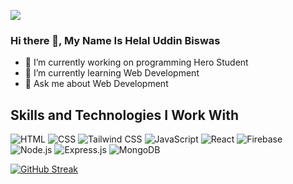 
![](https://media.licdn.com/dms/image/D5616AQEaf9Q88WEouQ/profile-displaybackgroundimage-shrink_350_1400/0/1702124294031?e=1707350400&v=beta&t=bRXbqEWiFVYikXY2Pm2czlSwmkX5YiKaj1VCgdC-56o)
### Hi there 👋, My Name Is Helal Uddin Biswas

- 🔭 I’m currently working on programming Hero Student
- 🌱 I’m currently learning Web Development 
- 💬 Ask me about Web Development 

## Skills and Technologies I Work With

 ![HTML](https://img.shields.io/badge/-HTML-E34F26?logo=html5&logoColor=white&style=flat-square)
 ![CSS](https://img.shields.io/badge/-CSS-1572B6?logo=css3&logoColor=white&style=flat-square)
 ![Tailwind CSS](https://img.shields.io/badge/-Tailwind_CSS-38B2AC?logo=tailwind-css&logoColor=white&style=flat-square)
 ![JavaScript](https://img.shields.io/badge/-JavaScript-F7DF1E?logo=javascript&logoColor=black&style=flat-square)
 ![React](https://img.shields.io/badge/-React-61DAFB?logo=react&logoColor=white&style=flat-square)
 ![Firebase](https://img.shields.io/badge/-Firebase-FFCA28?logo=firebase&logoColor=black&style=flat-square)
 ![Node.js](https://img.shields.io/badge/-Node.js-339933?logo=node.js&logoColor=white&style=flat-square)
 ![Express.js](https://img.shields.io/badge/-Express.js-000000?logo=express&logoColor=white&style=flat-square)
 ![MongoDB](https://img.shields.io/badge/-MongoDB-47A248?logo=mongodb&logoColor=white&style=flat-square)

 <a href="https://git.io/streak-stats"><img src="https://github-readme-streak-stats.herokuapp.com?user=HELAL-UDDIN-BISWAS&theme=dark" alt="GitHub Streak" /></a>

